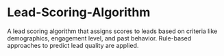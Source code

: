 # Lead-Scoring-Algorithm
A lead scoring algorithm that assigns scores to leads based on criteria like demographics, engagement level, and past behavior. Rule-based approaches to predict lead quality are applied.
